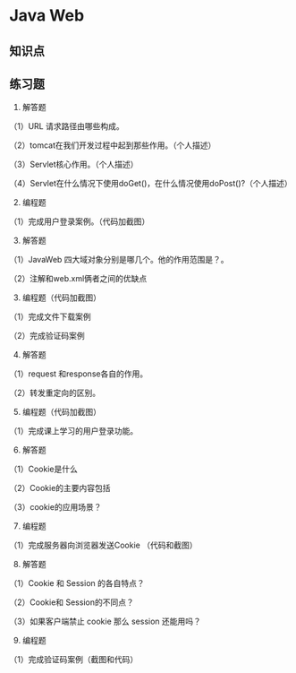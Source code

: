 # Java Web

## 知识点

## 练习题

1. 解答题

（1）URL 请求路径由哪些构成。

（2）tomcat在我们开发过程中起到那些作用。（个人描述）

（3）Servlet核心作用。（个人描述）

（4）Servlet在什么情况下使用doGet()，在什么情况使用doPost()?（个人描述）

2. 编程题

（1）完成用户登录案例。（代码加截图）

3. 解答题

 （1）JavaWeb 四⼤域对象分别是哪几个。他的作用范围是？。

 （2）注解和web.xml俩者之间的优缺点

3. 编程题（代码加截图）

（1）完成⽂件下载案例

 （2）完成验证码案例

4. 解答题

（1）request 和response各自的作用。

（2）转发重定向的区别。

 5. 编程题（代码加截图）

（1）完成课上学习的⽤户登录功能。

6. 解答题

（1）Cookie是什么

（2）Cookie的主要内容包括

（3）cookie的应⽤场景？

7. 编程题

（1）完成服务器向浏览器发送Cookie （代码和截图）

8. 解答题

（1）Cookie 和 Session 的各自特点？

（2）Cookie和 Session的不同点？

（3）如果客户端禁止 cookie 那么 session 还能用吗？

9. 编程题

（1）完成验证码案例（截图和代码）